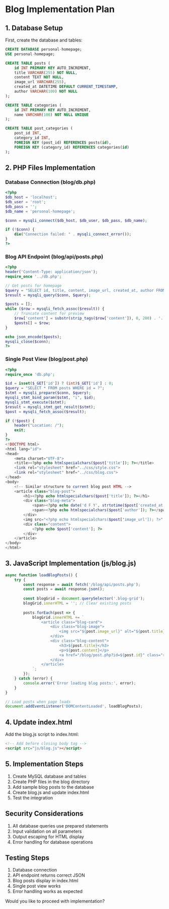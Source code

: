 # Blog Implementation Plan

## 1. Database Setup

First, create the database and tables:

```sql
CREATE DATABASE personal-homepage;
USE personal-homepage;

CREATE TABLE posts (
    id INT PRIMARY KEY AUTO_INCREMENT,
    title VARCHAR(255) NOT NULL,
    content TEXT NOT NULL,
    image_url VARCHAR(255),
    created_at DATETIME DEFAULT CURRENT_TIMESTAMP,
    author VARCHAR(100) NOT NULL
);

CREATE TABLE categories (
    id INT PRIMARY KEY AUTO_INCREMENT,
    name VARCHAR(100) NOT NULL UNIQUE
);

CREATE TABLE post_categories (
    post_id INT,
    category_id INT,
    FOREIGN KEY (post_id) REFERENCES posts(id),
    FOREIGN KEY (category_id) REFERENCES categories(id)
);
```

## 2. PHP Files Implementation

### Database Connection (blog/db.php)
```php
<?php
$db_host = 'localhost';
$db_user = 'root';
$db_pass = '';
$db_name = 'personal-homepage';

$conn = mysqli_connect($db_host, $db_user, $db_pass, $db_name);

if (!$conn) {
    die("Connection failed: " . mysqli_connect_error());
}
?>
```

### Blog API Endpoint (blog/api/posts.php)
```php
<?php
header('Content-Type: application/json');
require_once '../db.php';

// Get posts for homepage
$query = "SELECT id, title, content, image_url, created_at, author FROM posts ORDER BY created_at DESC LIMIT 4";
$result = mysqli_query($conn, $query);

$posts = [];
while ($row = mysqli_fetch_assoc($result)) {
    // Truncate content for preview
    $row['content'] = substr(strip_tags($row['content']), 0, 200) . '...';
    $posts[] = $row;
}

echo json_encode($posts);
mysqli_close($conn);
?>
```

### Single Post View (blog/post.php)
```php
<?php
require_once 'db.php';

$id = isset($_GET['id']) ? (int)$_GET['id'] : 0;
$query = "SELECT * FROM posts WHERE id = ?";
$stmt = mysqli_prepare($conn, $query);
mysqli_stmt_bind_param($stmt, "i", $id);
mysqli_stmt_execute($stmt);
$result = mysqli_stmt_get_result($stmt);
$post = mysqli_fetch_assoc($result);

if (!$post) {
    header("Location: /");
    exit;
}
?>
<!DOCTYPE html>
<html lang="id">
<head>
    <meta charset="UTF-8">
    <title><?php echo htmlspecialchars($post['title']); ?></title>
    <link rel="stylesheet" href="../css/style.css">
    <link rel="stylesheet" href="../css/blog.css">
</head>
<body>
    <!-- Similar structure to current blog post HTML -->
    <article class="blog-post">
        <h1><?php echo htmlspecialchars($post['title']); ?></h1>
        <div class="blog-meta">
            <span><?php echo date('d F Y', strtotime($post['created_at'])); ?></span>
            <span><?php echo htmlspecialchars($post['author']); ?></span>
        </div>
        <img src="<?php echo htmlspecialchars($post['image_url']); ?>" alt="">
        <div class="content">
            <?php echo $post['content']; ?>
        </div>
    </article>
</body>
</html>
```

## 3. JavaScript Implementation (js/blog.js)

```javascript
async function loadBlogPosts() {
    try {
        const response = await fetch('/blog/api/posts.php');
        const posts = await response.json();
        
        const blogGrid = document.querySelector('.blog-grid');
        blogGrid.innerHTML = ''; // Clear existing posts
        
        posts.forEach(post => {
            blogGrid.innerHTML += `
                <article class="blog-card">
                    <div class="blog-image">
                        <img src="${post.image_url}" alt="${post.title}">
                    </div>
                    <div class="blog-content">
                        <h3>${post.title}</h3>
                        <p>${post.content}</p>
                        <a href="/blog/post.php?id=${post.id}" class="read-more">Baca Selengkapnya</a>
                    </div>
                </article>
            `;
        });
    } catch (error) {
        console.error('Error loading blog posts:', error);
    }
}

// Load posts when page loads
document.addEventListener('DOMContentLoaded', loadBlogPosts);
```

## 4. Update index.html

Add the blog.js script to index.html:
```html
<!-- Add before closing body tag -->
<script src="js/blog.js"></script>
```

## 5. Implementation Steps

1. Create MySQL database and tables
2. Create PHP files in the blog directory
3. Add sample blog posts to the database
4. Create blog.js and update index.html
5. Test the integration

## Security Considerations

1. All database queries use prepared statements
2. Input validation on all parameters
3. Output escaping for HTML display
4. Error handling for database operations

## Testing Steps

1. Database connection
2. API endpoint returns correct JSON
3. Blog posts display in index.html
4. Single post view works
5. Error handling works as expected

Would you like to proceed with implementation?